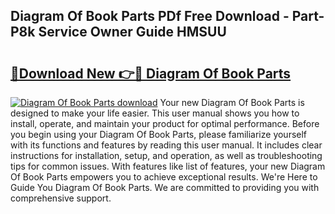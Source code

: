 ## Diagram Of Book Parts PDf Free Download - Part-P8k Service Owner Guide HMSUU

# <h2><a href="http://dfqzod0.blite.top/?on=Diagram+Of+Book+Parts">🔗Download New 👉🔴 Diagram Of Book Parts</a></h2>

[![Diagram Of Book Parts download](https://i.imgur.com/lujVjoI.png)](http://dfqzod0.blite.top/?on=Diagram+Of+Book+Parts)
Your new Diagram Of Book Parts is designed to make your life easier. This user manual shows you how to install, operate, and maintain your product for optimal performance. Before you begin using your Diagram Of Book Parts, please familiarize yourself with its functions and features by reading this user manual. It includes clear instructions for installation, setup, and operation, as well as troubleshooting tips for common issues. With features like list of features, your new Diagram Of Book Parts empowers you to achieve exceptional results. We're Here to Guide You Diagram Of Book Parts. We are committed to providing you with comprehensive support.
